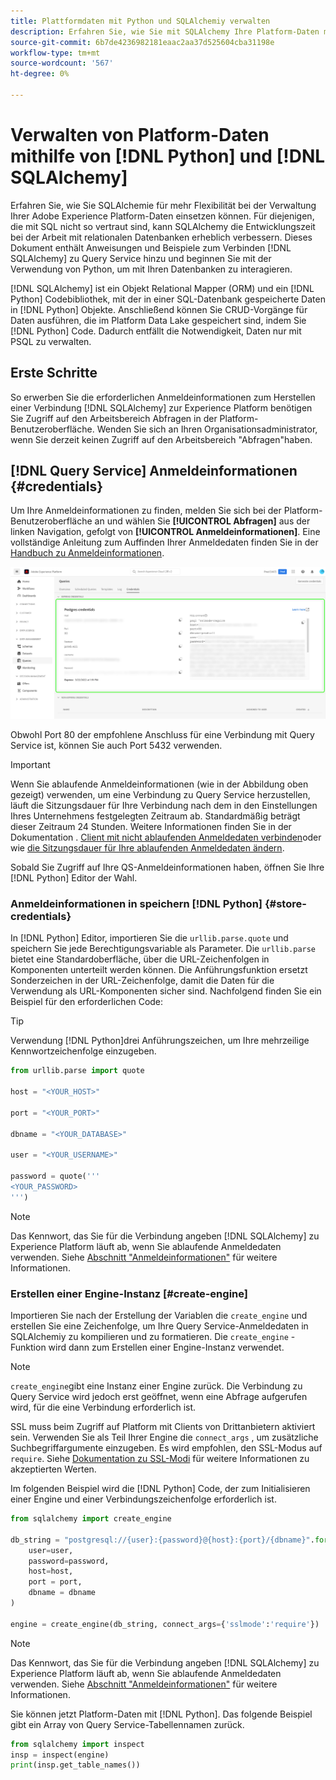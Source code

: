 ```yaml
---
title: Plattformdaten mit Python und SQLAlchemiy verwalten
description: Erfahren Sie, wie Sie mit SQLAlchemy Ihre Platform-Daten mit Python anstelle von SQL verwalten können.
source-git-commit: 6b7de4236982181eaac2aa37d525604cba31198e
workflow-type: tm+mt
source-wordcount: '567'
ht-degree: 0%

---
```


# Verwalten von Platform-Daten mithilfe von [!DNL Python] und [!DNL SQLAlchemy]

Erfahren Sie, wie Sie SQLAlchemie für mehr Flexibilität bei der Verwaltung Ihrer Adobe Experience Platform-Daten einsetzen können. Für diejenigen, die mit SQL nicht so vertraut sind, kann SQLAlchemy die Entwicklungszeit bei der Arbeit mit relationalen Datenbanken erheblich verbessern. Dieses Dokument enthält Anweisungen und Beispiele zum Verbinden [!DNL SQLAlchemy] zu Query Service hinzu und beginnen Sie mit der Verwendung von Python, um mit Ihren Datenbanken zu interagieren.

[!DNL SQLAlchemy] ist ein Objekt Relational Mapper (ORM) und ein [!DNL Python] Codebibliothek, mit der in einer SQL-Datenbank gespeicherte Daten in [!DNL Python] Objekte. Anschließend können Sie CRUD-Vorgänge für Daten ausführen, die im Platform Data Lake gespeichert sind, indem Sie [!DNL Python] Code. Dadurch entfällt die Notwendigkeit, Daten nur mit PSQL zu verwalten.

## Erste Schritte

So erwerben Sie die erforderlichen Anmeldeinformationen zum Herstellen einer Verbindung [!DNL SQLAlchemy] zur Experience Platform benötigen Sie Zugriff auf den Arbeitsbereich Abfragen in der Platform-Benutzeroberfläche. Wenden Sie sich an Ihren Organisationsadministrator, wenn Sie derzeit keinen Zugriff auf den Arbeitsbereich &quot;Abfragen&quot;haben.

## [!DNL Query Service] Anmeldeinformationen {#credentials}

Um Ihre Anmeldeinformationen zu finden, melden Sie sich bei der Platform-Benutzeroberfläche an und wählen Sie **[!UICONTROL Abfragen]** aus der linken Navigation, gefolgt von **[!UICONTROL Anmeldeinformationen]**. Eine vollständige Anleitung zum Auffinden Ihrer Anmeldedaten finden Sie in der [Handbuch zu Anmeldeinformationen](../ui/credentials.md).

![Die Registerkarte &quot;Berechtigungen&quot;mit ablaufenden Anmeldeinformationen für Query Service wurde hervorgehoben.](../images/use-cases/credentials.png)

Obwohl Port 80 der empfohlene Anschluss für eine Verbindung mit Query Service ist, können Sie auch Port 5432 verwenden.

>[!IMPORTANT]
>
>Wenn Sie ablaufende Anmeldeinformationen (wie in der Abbildung oben gezeigt) verwenden, um eine Verbindung zu Query Service herzustellen, läuft die Sitzungsdauer für Ihre Verbindung nach dem in den Einstellungen Ihres Unternehmens festgelegten Zeitraum ab. Standardmäßig beträgt dieser Zeitraum 24 Stunden. Weitere Informationen finden Sie in der Dokumentation . [Client mit nicht ablaufenden Anmeldedaten verbinden](../ui/credentials.md#non-expiring-credentials)oder wie [die Sitzungsdauer für Ihre ablaufenden Anmeldedaten ändern](../ui/credentials.md#expiring-credentials).

Sobald Sie Zugriff auf Ihre QS-Anmeldeinformationen haben, öffnen Sie Ihre [!DNL Python] Editor der Wahl.

### Anmeldeinformationen in speichern [!DNL Python] {#store-credentials}

In [!DNL Python] Editor, importieren Sie die `urllib.parse.quote` und speichern Sie jede Berechtigungsvariable als Parameter. Die `urllib.parse` bietet eine Standardoberfläche, über die URL-Zeichenfolgen in Komponenten unterteilt werden können. Die Anführungsfunktion ersetzt Sonderzeichen in der URL-Zeichenfolge, damit die Daten für die Verwendung als URL-Komponenten sicher sind. Nachfolgend finden Sie ein Beispiel für den erforderlichen Code:

>[!TIP]
>
>Verwendung [!DNL Python]drei Anführungszeichen, um Ihre mehrzeilige Kennwortzeichenfolge einzugeben.

```python
from urllib.parse import quote

host = "<YOUR_HOST>"

port = "<YOUR_PORT>"

dbname = "<YOUR_DATABASE>"

user = "<YOUR_USERNAME>"

password = quote('''
<YOUR_PASSWORD>
''')
```

>[!NOTE]
>
>Das Kennwort, das Sie für die Verbindung angeben [!DNL SQLAlchemy] zu Experience Platform läuft ab, wenn Sie ablaufende Anmeldedaten verwenden. Siehe [Abschnitt &quot;Anmeldeinformationen&quot;](#credentials) für weitere Informationen.

### Erstellen einer Engine-Instanz [#create-engine]

Importieren Sie nach der Erstellung der Variablen die `create_engine` und erstellen Sie eine Zeichenfolge, um Ihre Query Service-Anmeldedaten in SQLAlchemiy zu kompilieren und zu formatieren. Die `create_engine` -Funktion wird dann zum Erstellen einer Engine-Instanz verwendet.

>[!NOTE]
>
>`create_engine`gibt eine Instanz einer Engine zurück. Die Verbindung zu Query Service wird jedoch erst geöffnet, wenn eine Abfrage aufgerufen wird, für die eine Verbindung erforderlich ist.

SSL muss beim Zugriff auf Platform mit Clients von Drittanbietern aktiviert sein. Verwenden Sie als Teil Ihrer Engine die `connect_args` , um zusätzliche Suchbegriffargumente einzugeben. Es wird empfohlen, den SSL-Modus auf `require`. Siehe [Dokumentation zu SSL-Modi](../clients/ssl-modes.md) für weitere Informationen zu akzeptierten Werten.

Im folgenden Beispiel wird die [!DNL Python] Code, der zum Initialisieren einer Engine und einer Verbindungszeichenfolge erforderlich ist.

```python
from sqlalchemy import create_engine

db_string = "postgresql://{user}:{password}@{host}:{port}/{dbname}".format(
    user=user,
    password=password,
    host=host,
    port = port,
    dbname = dbname
)

engine = create_engine(db_string, connect_args={'sslmode':'require'})
```

>[!NOTE]
>
>Das Kennwort, das Sie für die Verbindung angeben [!DNL SQLAlchemy] zu Experience Platform läuft ab, wenn Sie ablaufende Anmeldedaten verwenden. Siehe [Abschnitt &quot;Anmeldeinformationen&quot;](#credentials) für weitere Informationen.

Sie können jetzt Platform-Daten mit [!DNL Python]. Das folgende Beispiel gibt ein Array von Query Service-Tabellennamen zurück.

```python
from sqlalchemy import inspect
insp = inspect(engine)
print(insp.get_table_names())
```
